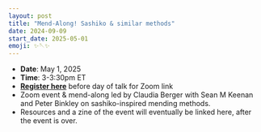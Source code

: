 ```yaml
---
layout: post
title: "Mend-Along! Sashiko & similar methods"
date: 2024-09-09
start_date: 2025-05-01
emoji: ✨🪡✨
---
```


* **Date**: May 1, 2025
* **Time**: 3-3:30pm ET
* **[Register here](https://virginia.zoom.us/meeting/register/FcV-MNqHTESzQd7ItodHcw)** before day of talk for Zoom link  
* Zoom event & mend-along led by Claudia Berger with Sean M Keenan and Peter Binkley on sashiko-inspired mending methods.
* Resources and a zine of the event will eventually be linked here, after the event is over.
